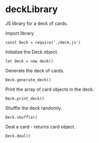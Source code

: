 # deckLibrary
JS library for a deck of cards.

Import library

    const Deck = require('./deck.js')
    
Initialize the Deck object.

    let Deck = new deck()

Generate the deck of cards.

    Deck.generate_deck()

Print the array of card objects in the deck.

    Deck.print_deck()
    
Shuffle the deck randomly.

    Deck.shuffle()

Deal a card - returns card object.

    Deck.deal()
